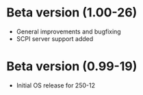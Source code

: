 # Beta version (1.00-26)

- General improvements and bugfixing
- SCPI server support added

# Beta version (0.99-19)

- Initial OS release for 250-12
